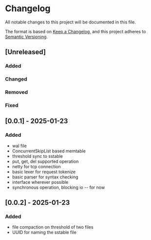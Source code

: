 # Changelog

All notable changes to this project will be documented in this file.

The format is based on [Keep a Changelog](https://keepachangelog.com/en/1.1.0/),
and this project adheres to [Semantic Versioning](https://semver.org/spec/v2.0.0.html).

## [Unreleased]
### Added
### Changed
### Removed
### Fixed

## [0.0.1] - 2025-01-23
### Added
- wal file
- ConcurrentSkipList based memtable
- threshold sync to sstable
- put, get, del supported operation
- netty for tcp connection
- basic lexer for request tokenize
- basic parser for syntax checking
- interface wherever possible
- synchronous operation, blocking io -- for now

## [0.0.2] - 2025-01-23
### Added
- file compaction on threshold of two files
- UUID for naming the sstable file